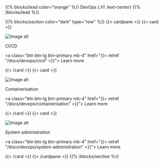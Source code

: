 {{% blocks/lead color="orange" %}}
DevOps
{.h1 .text-center}
{{% /blocks/lead %}}

{{% blocks/section color="dark" type="row" %}}
{{< cardpane >}}
{{< card >}}

![Image alt](/cicd.png)

CI/CD

<a class="btn btn-lg btn-primary mb-4" href="{{< relref "/docs/devops/cicd" >}}">
Learn more <i class="fas fa-arrow-alt-circle-right ms-2"></i>
</a>

{{< /card >}}
{{< card >}}

![Image alt](/containers.png)

Containerisation

<a class="btn btn-lg btn-primary mb-4" href="{{< relref "/docs/devops/containerisation" >}}">
Learn more <i class="fas fa-arrow-alt-circle-right ms-2"></i>
</a>

{{< /card >}}
{{< card >}}

![Image alt](/sys-admin.png)

System administration

<a class="btn btn-lg btn-primary mb-4" href="{{< relref "/docs/devops/system-administration" >}}">
Learn more <i class="fas fa-arrow-alt-circle-right ms-2"></i>
</a>

{{< /card >}}
{{< /cardpane >}}
{{% /blocks/section %}}
